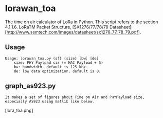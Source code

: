 lorawan_toa
===========

The time on air calculator of LoRa in Python.
This script refers to the section 4.1.1.6. LoRaTM Packet Structure,
[SX1276/77/78/79 Datasheet][http://www.semtech.com/images/datasheet/sx1276_77_78_79.pdf].

## Usage

    Usage: lorawan_toa.py (sf) (size) [bw] [de]
        size: PHY Payload siz (= MAC Payload + 5)
        bw: bandwidth. default is 125 kHz.
        de: low data optimization. default is 0.

## graph_as923.py

    It makes a set of figures about Time on Air and PHYPayload size,
    especially AS923 using matlib like below.

[lora_toa.png]
